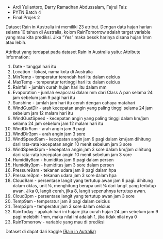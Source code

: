 - Ardi Yuliantoro, Darry Ramadhan Abdussalam, Fajrul Faiz
- PYTN Batch 4
- Final Projek 2

Dataset Rain in Australia ini memiliki 23 atribut. Dengan data hujan harian selama 10 tahun di Australia,
kolom RainTomorrow adalah target variable yang mau kita prediksi. Jika “Yes” maka
besok harinya disana hujan 1mm atau lebih.

Attribut yang terdapat pada dataset Rain in Australia yaitu:
Attribute Information:
1. Date - tanggal hari itu
2. Location - lokasi, nama kota di Australia
3. MinTemp - temperatur terendah hari itu dalam celcius
4. MaxTemp - temperatur tertinggi hari itu dalam celcius
5. Rainfall - jumlah curah hujan hari itu dalam mm
6. Evaporation - jumlah evaporasi dalam mm dari Class A pan selama 24 jam
sebelum jam 9 pagi hari itu
7. Sunshine - jumlah jam hari itu cerah dengan cahaya matahari
8. WindGustDir - arah kecepatan angin yang paling tinggi selama 24 jam sebelum
jam 12 malam hari itu
9. WindGustSpeed - kecepatan angin yang paling tinggi dalam km/jam selama 24
jam sebelum jam 12 malam hari itu
10. WindDir9am - arah angin jam 9 pagi
11. WindDir3pm - arah angin jam 3 sore
12. WindSpeed9am - kecepatan angin jam 9 pagi dalam km/jam dihitung dari
rata-rata kecepatan angin 10 menit sebelum jam 3 sore
13. WindSpeed3pm - kecepatan angin jam 3 sore dalam km/jam dihitung dari
rata-rata kecepatan angin 10 menit sebelum jam 3 sore
14. Humidity9am - humiditas jam 9 pagi dalam persen
15. Humidity3pm - humiditas jam 3 sore dalam persen
16. Pressure9am - tekanan udara jam 9 pagi dalam hpa
17. Pressure3pm - tekanan udara jam 3 sore dalam hpa
18. Cloud9am - persentase langit yang tertutup awan jam 9 pagi. dihitung dalam
oktas, unit ⅛, menghitung berapa unit ⅛ dari langit yang tertutup awan. Jika 0,
langit cerah, jika 8, langit sepenuhnya tertutup awan.
19. Cloud3pm - persentase langit yang tertutup awan jam 3 sore
20. Temp9am - temperatur jam 9 pagi dalam celcius
21. Temp3pm - temperatur jam 3 sore dalam celcius
22. RainToday - apakah hari ini hujan: jika curah hujan 24 jam sebelum jam 9 pagi
melebihi 1mm, maka nilai ini adalah 1, jika tidak nilai nya 0
23. RainTomorrow - variable yang mau di prediksi

Dataset di dapat dari kaggle <a href="https://www.kaggle.com/datasets/jsphyg/weather-dataset-rattle-package">(Rain in Autralia)</a>